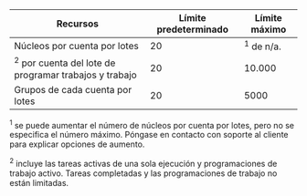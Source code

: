 **Recursos**|**Límite predeterminado**|**Límite máximo**
---|---|---
Núcleos por cuenta por lotes|20|<sup>1</sup> de n/a.
<sup>2</sup> por cuenta del lote de programar trabajos y trabajo|20|10.000
Grupos de cada cuenta por lotes|20|5000

<sup>1</sup> se puede aumentar el número de núcleos por cuenta por lotes, pero no se especifica el número máximo. Póngase en contacto con soporte al cliente para explicar opciones de aumento.

<sup>2</sup> incluye las tareas activas de una sola ejecución y programaciones de trabajo activo. Tareas completadas y las programaciones de trabajo no están limitadas.

